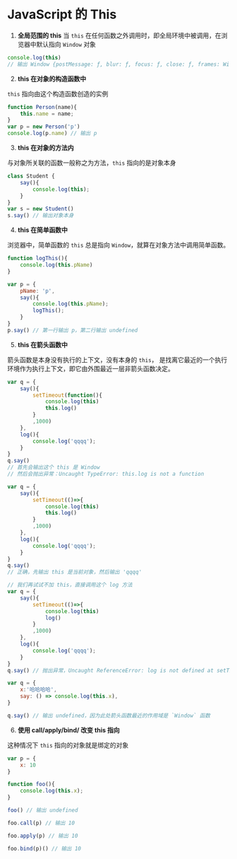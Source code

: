 # JavaScript 的 This

1. __全局范围的 this__
当 `this` 在任何函数之外调用时，即全局环境中被调用，在浏览器中默认指向 `Window` 对象
```JavaScript
console.log(this)
// 输出 Window {postMessage: ƒ, blur: ƒ, focus: ƒ, close: ƒ, frames: Window, …}
```

2. __this 在对象的构造函数中__

`this` 指向由这个构造函数创造的实例
```JavaScript
function Person(name){
	this.name = name;
}
var p = new Person('p')
console.log(p.name) // 输出 p 
```

3. __this 在对象的方法内__

与对象所关联的函数一般称之为方法，`this` 指向的是对象本身
```JavaScript
class Student {
	say(){
		console.log(this);
	}
}
var s = new Student()
s.say() // 输出对象本身
```

4. __this 在简单函数中__

浏览器中，简单函数的 `this` 总是指向 `Window`，就算在对象方法中调用简单函数。
```JavaScript
function logThis(){
	console.log(this.pName)
}

var p = {
	pName: 'p',
	say(){
		console.log(this.pName);
		logThis();
	}
}
p.say() // 第一行输出 p，第二行输出 undefined
```

5. __this 在箭头函数中__

箭头函数是本身没有执行的上下文，没有本身的 `this`， 是找离它最近的一个执行环境作为执行上下文，即它由外围最近一层非箭头函数决定。
```JavaScript
var q = {
	say(){
		setTimeout(function(){
			console.log(this)
			this.log()
		}
		,1000)
	},
	log(){
		console.log('qqqq');
	}
}
q.say() 
// 首先会输出这个 this 是 Window
// 然后会抛出异常：Uncaught TypeError: this.log is not a function

var q = {
	say(){
		setTimeout(()=>{
			console.log(this)
			this.log()
		}
		,1000)
	},
	log(){
		console.log('qqqq');
	}
}
q.say()
// 正确，先输出 this 是当前对象，然后输出 'qqqq'

// 我们再试试不加 this，直接调用这个 log 方法
var q = {
	say(){
		setTimeout(()=>{
			console.log(this)
			log()
		}
		,1000)
	},
	log(){
		console.log('qqqq');
	}
}
q.say() // 抛出异常，Uncaught ReferenceError: log is not defined at setTimeout 

var q = {
	x:'哈哈哈哈',
	say: () => console.log(this.x),
}

q.say() // 输出 undefined，因为此处箭头函数最近的作用域是 `Window` 函数
```
6. __使用 call/apply/bind/ 改变 this 指向__

这种情况下 `this` 指向的对象就是绑定的对象
```JavaScript
var p = {
	x: 10
}

function foo(){
	console.log(this.x);
}

foo() // 输出 undefined

foo.call(p) // 输出 10

foo.apply(p) // 输出 10

foo.bind(p)() // 输出 10
```